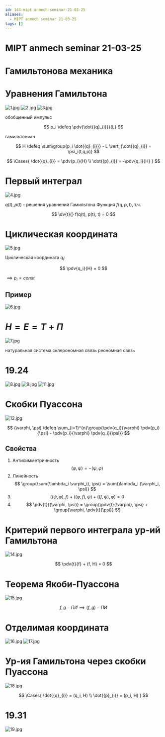 ```yaml
---
id: 144-mipt-anmech-seminar-21-03-25
aliases:
  - MIPT anmech seminar 21-03-25
tags: []
---
```


# MIPT anmech seminar 21-03-25

# Гамильтонова механика

# Уравнения Гамильтона

![1.jpg](assets/imgs/21-03-25_17-52-34_955_IMG_20250321_171750.jpg)
![2.jpg](assets/imgs/21-03-25_17-52-34_278_IMG_20250321_171754.jpg)
![3.jpg](assets/imgs/21-03-25_17-52-34_080_IMG_20250321_171841.jpg)

обобщенный импульс

$$
p_i \defeq \pdv{\dot{{q}_{i}}}{L}
$$

гамильтониан

$$
H \defeq \sum\group{p_i \dot{{q}_{i}}} - L \vert_{\dot{{q}_{i}} = \psi_i(t,q,p)}
$$

$$
\Cases{
\dot{{q}_{i}} = \pdv{p_i}{H} \\
\dot{{p}_{i}} = -\pdv{q_i}{H}
}
$$

# Первый интеграл

![4.jpg](assets/imgs/21-03-25_17-52-34_105_IMG_20250321_172302.jpg)

$q(t), p(t)$ - решения уравнений Гамильтона
Функция $f(q,p,t)$, т.ч.

$$
\dv{t}{} f(q(t), p(t), t) = 0
$$

# Циклическая координата

![5.jpg](assets/imgs/21-03-25_17-52-34_864_IMG_20250321_172416.jpg)

Циклическая координата $q_i$:

$$
\pdv{q_i}{H} = 0
$$

$\implies p_i = const$

## Пример

![6.jpg](assets/imgs/21-03-25_17-52-34_507_IMG_20250321_172420.jpg)

# $H = E = T + \Pi$

![7.jpg](assets/imgs/21-03-25_17-52-34_473_IMG_20250321_172814.jpg)

натуральная система
склерономная связь
реономная связь

# 19.24

![8.jpg](assets/imgs/21-03-25_17-52-34_592_IMG_20250321_172929.jpg)
![9.jpg](assets/imgs/21-03-25_17-52-34_036_IMG_20250321_173055.jpg)
![11.jpg](assets/imgs/21-03-25_17-52-34_391_IMG_20250321_174242.jpg)

# Скобки Пуассона

![12.jpg](assets/imgs/21-03-25_17-52-34_026_IMG_20250321_174431.jpg)

$$
(\varphi, \psi) \defeq \sum_{i=1}^{n}\group{\pdv{q_i}{\varphi} \pdv{p_i}{\psi} - \pdv{p_i}{\varphi} \pdv{q_i}{\psi}}
$$

## Свойства

1. Антисимметричность
   $$
   (\varphi, \psi) = -(\psi, \varphi)
   $$
2. Линейность
   $$
   \group{\sum{\lambda_i \varphi_i}, \psi} = \sum{\lambda_i (\varphi_i, \psi)}
   $$
3. $$
   ((\psi, \varphi), f) + ((\varphi, f), \psi) + ((f, \psi), \varphi) = 0
   $$
4. $$
   \pdv{t}{(\varphi, \psi)} = \group{\pdv{t}{\varphi}, \psi} + \group{\varphi, \pdv{t}{\psi}}
   $$

# Критерий первого интеграла ур-ий Гамильтона

![14.jpg](assets/imgs/21-03-25_17-52-34_848_IMG_20250321_175123.jpg)

$$
\pdv{t}{f} + (f, H) = 0
$$

# Теорема Якоби-Пуассона

![15.jpg](assets/imgs/21-03-25_18-02-23_463_IMG_20250321_175248.jpg)

$$
f,g - ПИ \implies (f,g) - ПИ
$$

# Отделимая координата

![16.jpg](assets/imgs/21-03-25_18-02-23_138_IMG_20250321_175825.jpg)
![17.jpg](assets/imgs/21-03-25_18-02-23_207_IMG_20250321_175829.jpg)

# Ур-ия Гамильтона через скобки Пуассона

![18.jpg](assets/imgs/21-03-25_18-02-23_286_IMG_20250321_180017.jpg)

$$
\Cases{
\dot{{q}_{i}} = (q_i, H) \\
\dot{{p}_{i}} = (p_i, H)
}
$$

# 19.31
![19.jpg](assets/imgs/21-03-25_18-02-23_111_IMG_20250321_180051.jpg)

